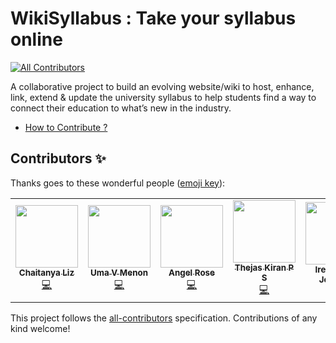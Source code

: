# WikiSyllabus : Take your syllabus online
<!-- ALL-CONTRIBUTORS-BADGE:START - Do not remove or modify this section -->
[![All Contributors](https://img.shields.io/badge/all_contributors-7-orange.svg?style=flat-square)](#contributors-)
<!-- ALL-CONTRIBUTORS-BADGE:END -->
A collaborative project to build an evolving website/wiki to host, enhance, link, extend &amp; update the university syllabus to help students find a way to connect their education to what’s new in the industry.

* [How to Contribute ?](https://github.com/gtechatfg/WikiSyllabus/blob/main/CONTRIBUTING.md)

## Contributors ✨

Thanks goes to these wonderful people ([emoji key](https://allcontributors.org/docs/en/emoji-key)):

<!-- ALL-CONTRIBUTORS-LIST:START - Do not remove or modify this section -->
<!-- prettier-ignore-start -->
<!-- markdownlint-disable -->
<table>
  <tr>
    <td align="center"><a href="https://github.com/CLiz17"><img src="https://avatars.githubusercontent.com/u/68838221?v=4?s=100" width="100px;" alt=""/><br /><sub><b>Chaitanya Liz</b></sub></a><br /><a href="https://github.com/gtechatfg/WikiSyllabus/commits?author=CLiz17" title="Code">💻</a></td>
    <td align="center"><a href="https://github.com/umavm"><img src="https://avatars.githubusercontent.com/u/80395383?v=4?s=100" width="100px;" alt=""/><br /><sub><b>Uma V Menon</b></sub></a><br /><a href="https://github.com/gtechatfg/WikiSyllabus/commits?author=umavm" title="Code">💻</a></td>
    <td align="center"><a href="https://github.com/Angelrose19"><img src="https://avatars.githubusercontent.com/u/84169295?v=4?s=100" width="100px;" alt=""/><br /><sub><b>Angel Rose</b></sub></a><br /><a href="https://github.com/gtechatfg/WikiSyllabus/commits?author=Angelrose19" title="Code">💻</a></td>
    <td align="center"><a href="https://github.com/ThejasKiranPS"><img src="https://avatars.githubusercontent.com/u/30928792?v=4?s=100" width="100px;" alt=""/><br /><sub><b>Thejas Kiran P S</b></sub></a><br /><a href="https://github.com/gtechatfg/WikiSyllabus/commits?author=ThejasKiranPS" title="Code">💻</a></td>
    <td align="center"><a href="https://github.com/IRJ2"><img src="https://avatars.githubusercontent.com/u/80707395?v=4?s=100" width="100px;" alt=""/><br /><sub><b>Irene Rose Johnson</b></sub></a><br /><a href="https://github.com/gtechatfg/WikiSyllabus/commits?author=IRJ2" title="Documentation">📖</a></td>
    <td align="center"><a href="https://aravinds-arv.github.io/"><img src="https://avatars.githubusercontent.com/u/78845005?v=4?s=100" width="100px;" alt=""/><br /><sub><b>Aravind S</b></sub></a><br /><a href="https://github.com/gtechatfg/WikiSyllabus/commits?author=aravinds-arv" title="Documentation">📖</a></td>
    <td align="center"><a href="https://github.com/milandeepak"><img src="https://avatars.githubusercontent.com/u/71485068?v=4?s=100" width="100px;" alt=""/><br /><sub><b>milandeepak</b></sub></a><br /><a href="#question-milandeepak" title="Answering Questions">💬</a> <a href="https://github.com/gtechatfg/WikiSyllabus/commits?author=milandeepak" title="Documentation">📖</a></td>
   <td align="center"><a href="https://github.com/Je-eva"><img src="https://avatars.githubusercontent.com/u/116909239?v=4" width="100px;" alt=""/><br /><sub><b>Jeeva Vinod</b></sub></a><br ></a><br /><a href="https://github.com/Je-eva/WikiSyllabus/commit/c4860502396d2d8e4ddc9372fa25ca5d61313b9f" title="Documentation">📖</a></td>
    
  </tr>
</table>

<!-- markdownlint-restore -->
<!-- prettier-ignore-end -->

<!-- ALL-CONTRIBUTORS-LIST:END -->

This project follows the [all-contributors](https://github.com/all-contributors/all-contributors) specification. Contributions of any kind welcome!
